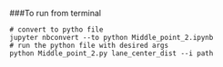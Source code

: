 ###To run from terminal
````
# convert to pytho file
jupyter nbconvert --to python Middle_point_2.ipynb
# run the python file with desired args
python Middle_point_2.py lane_center_dist --i path
````
